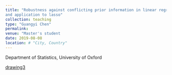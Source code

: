 ```yaml
---
title: "Robustness against conflicting prior information in linear regression
and application to lasso"
collection: teaching
type: "Guangyi Chen"
permalink: 
venue: "Master's student                                                                  "
date: 2019-08-08
location: # "City, Country"
---
```


Department of Statistics, University of Oxford
                                                              
[drawing3](files/Guangyi_Chen_MSc_Statistical_Science_dissertation.pdf)

